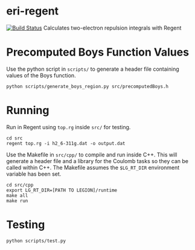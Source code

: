 # eri-regent
[![Build Status](https://travis-ci.com/sparkasaurusRex/eri-regent.svg?token=g46Mfub8GMWqdPYXVqEs&branch=master)](https://travis-ci.com/sparkasaurusRex/eri-regent)
Calculates two-electron repulsion integrals with Regent

# Precomputed Boys Function Values
Use the python script in `scripts/` to generate a header file containing values of the Boys function.

```
python scripts/generate_boys_region.py src/precomputedBoys.h
```

# Running
Run in Regent using `top.rg` inside `src/` for testing.

```
cd src
regent top.rg -i h2_6-311g.dat -o output.dat
```

Use the Makefile in `src/cpp/` to compile and run inside C++. This will generate a header file and a library for the Coulomb tasks so they can be called within C++. The Makefile assumes the `$LG_RT_DIR` environment variable has been set.

```
cd src/cpp
export LG_RT_DIR=[PATH TO LEGION]/runtime
make all
make run
```

# Testing

```
python scripts/test.py
```
